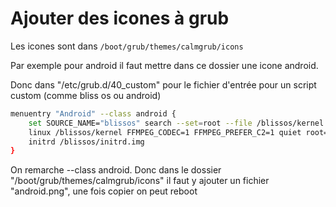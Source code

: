 # Ajouter des icones à grub

Les icones sont dans `/boot/grub/themes/calmgrub/icons`

Par exemple pour android il faut mettre dans ce dossier une icone android.

Donc dans "/etc/grub.d/40_custom" pour le fichier d'entrée pour un script custom (comme bliss os ou android)

```bash
menuentry "Android" --class android {
    set SOURCE_NAME="blissos" search --set=root --file /blissos/kernel
    linux /blissos/kernel FFMPEG_CODEC=1 FFMPEG_PREFER_C2=1 quiet root=/dev/ram0 SRC=/blissos
    initrd /blissos/initrd.img
}
```

On remarche --class android.
Donc dans le dossier "/boot/grub/themes/calmgrub/icons" il faut y ajouter un fichier "android.png", une fois copier on peut reboot
